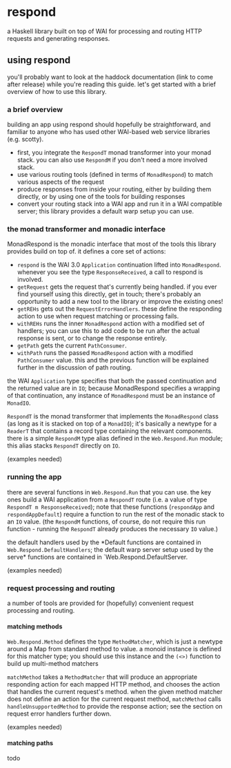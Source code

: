 # respond
a Haskell library built on top of WAI for processing and routing HTTP requests
and generating responses.

## using respond
you'll probably want to look at the haddock documentation (link to come after 
release) while you're reading this guide.
let's get started with a brief overview of how to use this library.

### a brief overview
building an app using respond should hopefully be straightforward, and familiar 
to anyone who has used other WAI-based web service libraries (e.g. scotty).
* first, you integrate the `RespondT` monad transformer into your monad stack. you 
  can also use `RespondM` if you don't need a more involved stack.
* use various routing tools (defined in terms of `MonadRespond`) to match various 
  aspects of the request
* produce responses from inside your routing, either by building them directly, 
  or by using one of the tools for building responses
* convert your routing stack into a WAI app and run it in a WAI compatible 
  server; this library provides a default warp setup you can use.

### the monad transformer and monadic interface
MonadRespond is the monadic interface that most of the tools this library 
provides build on top of. it defines a core set of actions:
* `respond` is the WAI 3.0 `Application` continuation lifted into `MonadRespond`. 
  whenever you see the type `ResponseReceived`, a call to respond is involved.
* `getRequest` gets the request that's currently being handled. if you ever 
  find yourself using this directly, get in touch; there's probably an 
  opportunity to add a new tool to the library or improve the existing ones!
* `getREHs` gets out the `RequestErrorHandlers`. these define the responding
  action to use when request matching or processing fails.
* `withREHs` runs the inner `MonadRespond` action with a modified set of
  handlers; you can use this to add code to be run after the actual response is
  sent, or to change the response entirely.
* `getPath` gets the current `PathConsumer`.
* `withPath` runs the passed `MonadRespond` action with a modified `PathConsumer`
  value. this and the previous function will be explained further in the
  discussion of path routing.

the WAI `Application` type specifies that both the passed continuation and the
returned value are in `IO`; because MonadRespond specifies a wrapping of that
continuation, any instance of `MonadRespond` must be an instance of `MonadIO`.

`RespondT` is the monad transformer that implements the `MonadRespond` class (as
long as it is stacked on top of a `MonadIO`); it's basically a newtype for a
`ReaderT` that contains a record type containing the relevant components. there is
a simple `RespondM` type alias defined in the `Web.Respond.Run` module; this
alias stacks `RespondT` directly on `IO`.

(examples needed)

### running the app
there are several functions in `Web.Respond.Run` that you can use. the key ones
build a WAI application from a `RespondT` route (i.e. a value of type `RespondT m
ResponseReceived`); note that these functions (`respondApp` and `respondAppDefault`)
require a function to run the rest of the monadic stack to an `IO` value.
(the `RespondM` functions, of course, do not require this run function - running
the `RespondT` already produces the necessary `IO` value.)

the default handlers used by the \*Default functions are contained in
`Web.Respond.DefaultHandlers`; the default warp server setup used by the serve\*
functions are contained in `Web.Respond.DefaultServer.

(examples needed)

### request processing and routing
a number of tools are provided for (hopefully) convenient request processing and
routing.

#### matching methods
`Web.Respond.Method` defines the type `MethodMatcher`, which is just a newtype
around a Map from standard method to value. a monoid instance is defined for
this matcher type; you should use this instance and the `(<>)` function to
build up multi-method matchers

`matchMethod` takes a `MethodMatcher` that will produce an appropriate responding
action for each mapped HTTP method, and chooses the action that handles the
current request's method. 
when the given method matcher does not define an action for the current request
method, `matchMethod` calls `handleUnsupportedMethod` to provide the response
action; see the section on request error handlers further down.

(examples needed)

#### matching paths
todo


